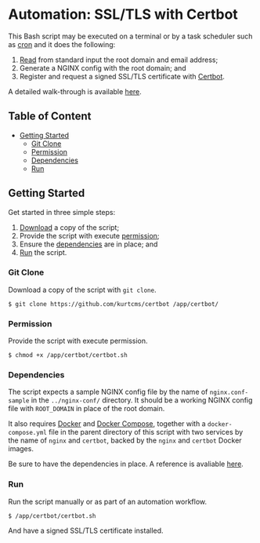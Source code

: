 # Automation: SSL/TLS with Certbot

This Bash script may be executed on a terminal or by a task scheduler such as [cron](https://linux.die.net/man/8/cron) and it does the following:

1. [Read](https://linux.die.net/man/1/read) from standard input the root domain and email address;
2. Generate a NGINX config with the root domain; and
3. Register and request a signed SSL/TLS certificate with [Certbot](https://certbot.eff.org/).

A detailed walk-through is available [here](https://kurtcms.org/automation-ssl-tls-with-certbot/).

## Table of Content

- [Getting Started](#getting-started)
  - [Git Clone](#git-clone)
  - [Permission](#permission)
  - [Dependencies](#dependencies)
  - [Run](#run)

## Getting Started

Get started in three simple steps:

1. [Download](#git-clone) a copy of the script;
2. Provide the script with execute [permission](#permission);
3. Ensure the [dependencies](#dependencies) are in place; and
4. [Run](#run) the script.

### Git Clone

Download a copy of the script with `git clone`.

```shell
$ git clone https://github.com/kurtcms/certbot /app/certbot/
```

### Permission

Provide the script with execute permission.

```shell
$ chmod +x /app/certbot/certbot.sh
```

### Dependencies

The script expects a sample NGINX config file by the name of `nginx.conf-sample` in the `../nginx-conf/` directory. It should be a working NGINX config file with `ROOT_DOMAIN` in place of the root domain.

It also requires [Docker](https://docs.docker.com/engine/install/) and [Docker Compose](https://docs.docker.com/compose/install/), together with a `docker-compose.yml` file in the parent directory of this script with two services by the name of `nginx` and `certbot`, backed by the `nginx` and `certbot` Docker images.

Be sure to have the dependencies in place. A reference is avaliable [here](https://github.com/kurtcms/docker-compose-wordpress-nginx-mysql).

### Run

Run the script manually or as part of an automation workflow.

```shell
$ /app/certbot/certbot.sh
```

And have a signed SSL/TLS certificate installed.